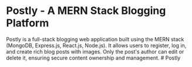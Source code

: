 # Postly - A MERN Stack Blogging Platform
Postly is a full-stack blogging web application built using the MERN stack (MongoDB, Express.js, React.js, Node.js). It allows users to register, log in, and create rich blog posts with images. Only the post's author can edit or delete it, ensuring secure content ownership and management.
#   P o s t l y  
 